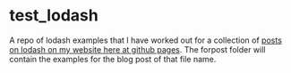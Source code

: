 # test_lodash

A repo of lodash examples that I have worked out for a collection of [posts on lodash on my website here at github pages](https://dustinpfister.github.io/2019/02/15/lodash/). The forpost folder will contain the examples for the blog post of that file name.